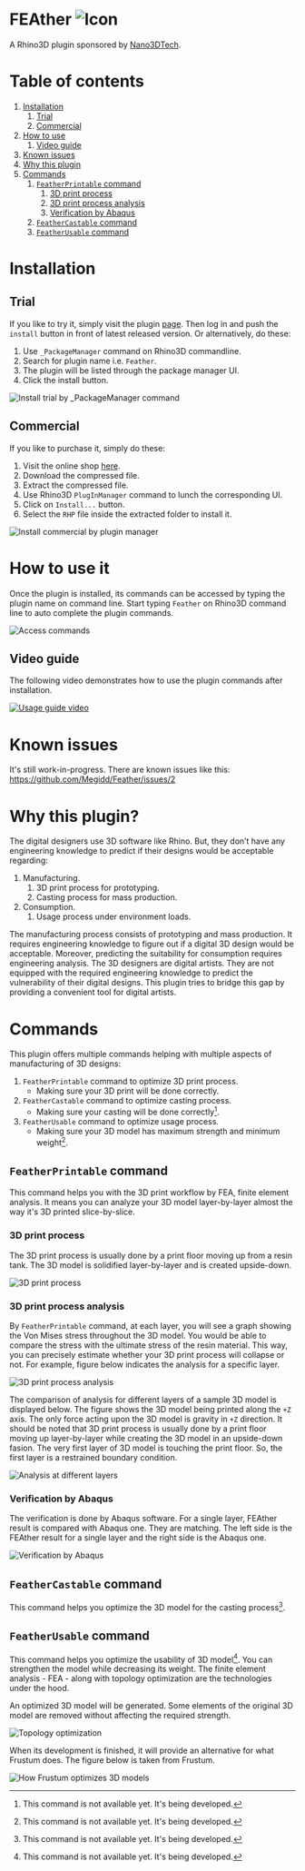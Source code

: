 # FEAther ![Icon](./RhinoCommon/pkg/dist/icon.svg)

A Rhino3D plugin sponsored by [Nano3DTech](https://nano3dtech.com/).

# Table of contents

1. [Installation](#installation)
   1. [Trial](#trial)
   1. [Commercial](#commercial)
1. [How to use](#how-to-use-it)
   1. [Video guide](#video-guide)
1. [Known issues](#known-issues)
1. [Why this plugin](#why-this-plugin)
1. [Commands](#commands)
   1. [`FeatherPrintable` command](#featherprintable-command)
       1. [3D print process](#3d-print-process)
       1. [3D print process analysis](#3d-print-process-analysis)
       1. [Verification by Abaqus](#verification-by-abaqus)
   1. [`FeatherCastable` command](#feathercastable-command)
   1. [`FeatherUsable` command](#featherusable-command)

# Installation

## Trial

If you like to try it, simply visit the plugin [page](https://www.food4rhino.com/en/app/feather). Then log in and push the `install` button in front of latest released version. Or alternatively, do these:

1. Use `_PackageManager` command on Rhino3D commandline.
1. Search for plugin name i.e. `Feather`.
1. The plugin will be listed through the package manager UI.
1. Click the install button.

![Install trial by `_PackageManager` command](RhinoCommon/doc/install-package-manager.svg "Install trial via `_PackageManager` command")

## Commercial

If you like to purchase it, simply do these:

1. Visit the online shop [here](https://www.patreon.com/Megidd/shop).
1. Download the compressed file.
1. Extract the compressed file.
1. Use Rhino3D `PlugInManager` command to lunch the corresponding UI.
1. Click on `Install...` button.
1. Select the `RHP` file inside the extracted folder to install it.

![Install commercial by plugin manager](RhinoCommon/doc/install-plugin-manager.svg "Install commercial by plugin manager")

# How to use it

Once the plugin is installed, its commands can be accessed by typing the plugin name on command line. Start typing `Feather` on Rhino3D command line to auto complete the plugin commands.

![Access commands](RhinoCommon/doc/commands.svg "How to access plugin commands")

## Video guide

The following video demonstrates how to use the plugin commands after installation.

[![Usage guide video](http://img.youtube.com/vi/_UDrNsUkYzo/0.jpg)](https://youtu.be/_UDrNsUkYzo "Usage guide video")

# Known issues

It's still work-in-progress. There are known issues like this: https://github.com/Megidd/Feather/issues/2

# Why this plugin?

The digital designers use 3D software like Rhino. But, they don’t have any engineering knowledge to predict if their designs would be acceptable regarding:

1. Manufacturing.
   1. 3D print process for prototyping.
   1. Casting process for mass production.
1. Consumption.
   1. Usage process under environment loads.

The manufacturing process consists of prototyping and mass production. It requires engineering knowledge to figure out if a digital 3D design would be acceptable. Moreover, predicting the suitability for consumption requires engineering analysis. The 3D designers are digital artists. They are not equipped with the required engineering knowledge to predict the vulnerability of their digital designs. This plugin tries to bridge this gap by providing a convenient tool for digital artists.

# Commands

This plugin offers multiple commands helping with multiple aspects of manufacturing of 3D designs:

1. `FeatherPrintable` command to optimize 3D print process.
   * Making sure your 3D print will be done correctly.
1. `FeatherCastable` command to optimize casting process.
   * Making sure your casting will be done correctly[^1].
1. `FeatherUsable` command to optimize usage process.
   * Making sure your 3D model has maximum strength and minimum weight[^1].

## `FeatherPrintable` command

This command helps you with the 3D print workflow by FEA, finite element analysis. It means you can analyze your 3D model layer-by-layer almost the way it's 3D printed slice-by-slice.

### 3D print process

The 3D print process is usually done by a print floor moving up from a resin tank. The 3D model is solidified layer-by-layer and is created upside-down.

![3D print process]( RhinoCommon/doc/3D-print-process.svg "3D print process")

### 3D print process analysis

By `FeatherPrintable` command, at each layer, you will see a graph showing the Von Mises stress throughout the 3D model. You would be able to compare the stress with the ultimate stress of the resin material. This way, you can precisely estimate whether your 3D print process will collapse or not. For example, figure below indicates the analysis for a specific layer.

![3D print process analysis]( RhinoCommon/doc/3D-print-process-analysis.svg "3D print process analysis")

The comparison of analysis for different layers of a sample 3D model is displayed below. The figure shows the 3D model being printed along the `+Z` axis. The only force acting upon the 3D model is gravity in `+Z` direction. It should be noted that 3D print process is usually done by a print floor moving up layer-by-layer while creating the 3D model in an upside-down fasion. The very first layer of 3D model is touching the print floor. So, the first layer is a restrained boundary condition.

![Analysis at different layers]( RhinoCommon/doc/3d-print-process-analysis-compare.svg "Analysis at different layers")

### Verification by Abaqus

The verification is done by Abaqus software. For a single layer, FEAther result is compared with Abaqus one. They are matching. The left side is the FEAther result for a single layer and the right side is the Abaqus one.

![Verification by Abaqus]( RhinoCommon/doc/Abaqus-verification.svg "Verification by Abaqus")

## `FeatherCastable` command

This command helps you optimize the 3D model for the casting process[^1].

## `FeatherUsable` command

This command helps you optimize the usability of 3D model[^1]. You can strengthen the model while decreasing its weight. The finite element analysis - FEA - along with topology optimization are the technologies under the hood.

An optimized 3D model will be generated. Some elements of the original 3D model are removed without affecting the required strength.

![Topology optimization]( RhinoCommon/doc/BESO.png "Topology optimization")

When its development is finished, it will provide an alternative for what Frustum does. The figure below is taken from Frustum.

![How Frustum optimizes 3D models]( RhinoCommon/doc/Frustum.webp " How Frustum optimizes 3D models")

[^1]: This command is not available yet. It's being developed.
